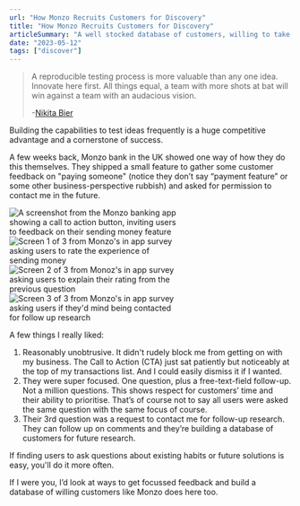 ```yaml
---
url: "How Monzo Recruits Customers for Discovery"
title: "How Monzo Recruits Customers for Discovery"
articleSummary: "A well stocked database of customers, willing to take part in research is a gold mine. Here we look at Monzo bank's approach to getting in-app user feedback and recruitment for future discovery efforts."
date: "2023-05-12"
tags: ["discover"]
---
```


> A reproducible testing process is more valuable than any one idea. Innovate here first. All things equal, a team with more shots at bat will win against a team with an audacious vision.
>
> -[Nikita Bier]()

Building the capabilities to test ideas frequently is a huge competitive advantage and a cornerstone of success.

A few weeks back, Monzo bank in the UK showed one way of how they do this themselves. They shipped a small feature to gather some customer feedback on "paying someone" (notice they don’t say “payment feature” or some other business-perspective rubbish) and asked for permission to contact me in the future.

<image src="../media/2023-05-12_monzo1.jpeg" alt="A screenshot from the Monzo banking app showing a call to action button, inviting users to feedback on their sending money feature" style="max-width: 300px; margin-inline:auto;">
<image src="../media/2023-05-12_monzo2.jpeg" alt="Screen 1 of 3 from Monzo's in app survey asking users to rate the experience of sending money" style="max-width: 300px; margin-inline:auto;">
<image src="../media/2023-05-12_monzo3.jpeg" alt="Screen 2 of 3 from Monoz's in app survey asking users to explain their rating from the previous question" style="max-width: 300px; margin-inline:auto;">
<image src="../media/2023-05-12_monzo4.jpeg" alt="Screen 3 of 3 from Monzo's in app survey asking users if they'd mind being contacted for follow up research" style="max-width: 300px; margin-inline:auto;">

A few things I really liked:

1. Reasonably unobtrusive. It didn't rudely block me from getting on with my business. The Call to Action (CTA) just sat patiently but noticeably at the top of my transactions list. And I could easily dismiss it if I wanted.
2. They were super focused. One question, plus a free-text-field follow-up. Not a million questions. This shows respect for customers’ time and their ability to prioritise. That’s of course not to say all users were asked the same question with the same focus of course.
3. Their 3rd question was a request to contact me for follow-up research. They can follow up on comments and they’re building a database of customers for future research.

If finding users to ask questions about existing habits or future solutions is easy, you'll do it more often.

If I were you, I’d look at ways to get focussed feedback and build a database of willing customers like Monzo does here too.
